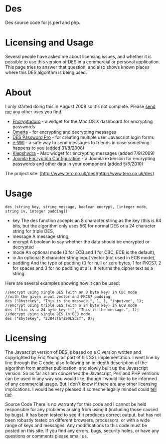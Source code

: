 
Des
===

Des source code for js,perl and php.


# Licensing and Usage

Several people have asked me about licensing issues, and whether it is possible to use this version of DES in a commercial or personal application. This page tries to answer that question, and also shows known places where this DES algorithm is being used.

# About 
I only started doing this in August 2008 so it's not complete. Please [send me](http://www.tero.co.uk/home/contact.php) any other uses you find.

- [Encryptadoro] - a widget for the Mac OS X dashboard for encrypting passwords
- [Omerta] - for encrypting and decrypting messages
- [DES Password Pro] - for creating multiple user Javascript login forms
- [e-Will] - a safe way to send messages to friends in case something happens to you (added 31/8/2008)
- [Klepshydra] - Mac widget for encrypting messages (added 7/9/2009)
- [Joomla Encryption Configuration] - a Joomla extension for encrypting passwords and other data in your component (added 5/6/2010)

The project site: [http://www.tero.co.uk/des](http://www.tero.co.uk/des)

[Encryptadoro]: http://www.apple.com/downloads/dashboard/networking_security/encryptadoro.html
[Omerta]: http://midsummernightsdream.de/omerta/index_e.html
[DES Password Pro]: http://www.rustyspigot.com/webmasters/DESPasswordPro/
[e-Will]: http://e-will.appspot.com/
[Klepshydra]: http://klepshydra.blogspot.com/
[Joomla Encryption Configuration]: http://www.ratmilwebsolutions.com/downloads/encryption-configuration.html


# Usage

	des (string key, string message, boolean encrypt, [integer mode, string iv, integer padding])

- key 
	The des function accepts an 8 character string as the key (this is 64 bits, but the algorithm only uses 56) for normal DES or a 24 character string for triple DES, 
- message
	A message string, 
- encrypt
	A boolean to say whether the data should be encrypted or decrypted 
- mode
	An optional mode (0 for ECB and 1 for CBC, ECB is the default), 
- iv
	An optional 8 character string input vector (not used in ECB mode), 
- padding
	And the type of padding (0 for null or zero bytes, 1 for PKCS7, 2 for spaces and 3 for no padding at all). 
It returns the cipher text as a string.

Here are several examples showing how it can be used:

    //encrypt using single DES (with an 8 byte key) in CBC mode
    //with the given input vector and PKCS7 padding
    des ("8bytekey", "This is the message.", 1, 1, "inputvec", 1);
    //encrypt using triple DES (with a 24 byte key) in ECB mode
    des ("this is a 24 byte key !!", "This is the message.", 1);
    //decrypt using single DES in ECB mode
    des ("8bytekey", "2384lf&*£90LSdsf", 0);

# Licensing
The Javascript version of DES is based on a C version written and copyrighted by Eric Young as part of his SSL implementation. I went line by line through the C code, also following an in-depth description of the algorithm from another publication, and slowly built up the Javascript version. So as far as I am concerned the Javascript, Perl and PHP versions can be used in any way you would like, though I would like to be informed of any commercial usage. But I don't know if there are any other licensing implications. I would be very pleased if someone legally minded could [tell me](http://www.tero.co.uk/home/contact.php).

Source Code
There is no warranty for this code and I cannot be held responsible for any problems arising from using it (including those caused by bugs). It has been tested to see if it produces correct output, but has not been robustly tested on different browsers, processors, or with a wide range of keys and messages. Any modifications to this code must be posted on this site. If you find any errors, bugs, security holes, or have any questions or comments please email us.
